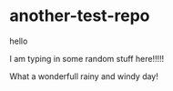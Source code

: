 # another-test-repo

hello

I am typing in some random stuff here!!!!!

What a wonderfull rainy and windy day!
